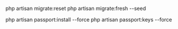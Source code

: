 php artisan migrate:reset
php artisan migrate:fresh --seed

php artisan passport:install --force
php artisan passport:keys --force
